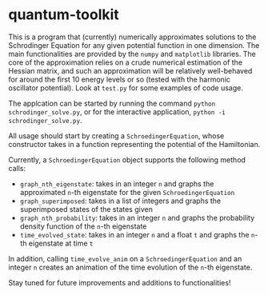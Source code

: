 # quantum-toolkit
 
This is a program that (currently) numerically approximates solutions to the Schrodinger Equation for any given potential function in one dimension. The main functionalities are provided by the `numpy` and `matplotlib` libraries. The core of the approximation relies on a crude numerical estimation of the Hessian matrix, and such an approximation will be relatively well-behaved for around the first 10 energy levels or so (tested with the harmonic oscillator potential). Look at `test.py` for some examples of code usage. 

The applcation can be started by running the command `python schrodinger_solve.py`, or for the interactive application, `python -i schrodinger_solve.py`.

All usage should start by creating a `SchroedingerEquation`, whose constructor takes in a function representing the potential of the Hamiltonian. 

Currently, a `SchroedingerEquation` object supports the following method calls:
- `graph_nth_eigenstate`: takes in an integer `n` and graphs the approximated `n`-th eigenstate for the given `SchroedingerEquation`
- `graph_superimposed`: takes in a list of integers and graphs the superimposed states of the states given
- `graph_nth_probability`: takes in an integer `n` and graphs the probability density function of the `n`-th eigenstate
- `time_evolved_state`: takes in an integer `n` and a float `t` and graphs the `n`-th eigenstate at time `t`

In addition, calling `time_evolve_anim` on a `SchroedingerEquation` and an integer `n` creates an animation of the time evolution of the `n`-th eigenstate. 

Stay tuned for future improvements and additions to functionalities!
